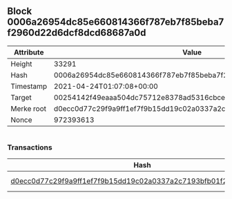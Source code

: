 ## Block 0006a26954dc85e660814366f787eb7f85beba7f2960d22d6dcf8dcd68687a0d

Attribute | Value
--- | ---
Height | 33291
Hash | 0006a26954dc85e660814366f787eb7f85beba7f2960d22d6dcf8dcd68687a0d
Timestamp | 2021-04-24T01:07:08+00:00
Target | 00254142f49eaaa504dc75712e8378ad5316cbcead634704b3734b6271167cc4
Merke root | d0ecc0d77c29f9a9ff1ef7f9b15dd19c02a0337a2c7193bfb01f27b846d48bf5
Nonce | 972393613

```

```

### Transactions

Hash | Amount
--- | ---
[d0ecc0d77c29f9a9ff1ef7f9b15dd19c02a0337a2c7193bfb01f27b846d48bf5](d0ecc0d77c29f9a9ff1ef7f9b15dd19c02a0337a2c7193bfb01f27b846d48bf5.md) | 10.00000000 SKEPTI 
